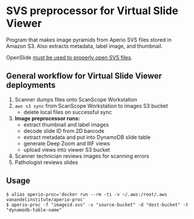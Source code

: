 # SVS preprocessor for Virtual Slide Viewer
Program that makes image pyramids from Aperio SVS files stored in Amazon S3. Also extracts metadata, label image, and thumbnail.

OpenSlide [must be used to properly open SVS files](https://github.com/libvips/libvips/issues/1492#issuecomment-662007128).

## General workflow for Virtual Slide Viewer deployments
1. Scanner dumps files onto ScanScope Workstation 
2. `aws s3 sync` from ScanScope Workstation to images S3 bucket
    - delete local files on successful sync
3. **Image preprocessor runs:**
    - extract thumbnail and label images
    - decode slide ID from 2D barcode
    - extract metadata and put into DynamoDB slide table
    - generate Deep Zoom and IIIF views
    - upload views into viewer S3 bucket
4.	Scanner technician reviews images for scanning errors
5.	Pathologist reviews slides

## Usage
```
$ alias aperio-proc='docker run --rm -ti -v ~/.aws:/root/.aws vanandelinstitute/aperio-proc'
$ aperio-proc -f "imageid.svs" -s "source-bucket" -d "dest-bucket" -t "dynamodb-table-name"
```
